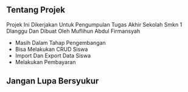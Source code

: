 
## Tentang Projek

Projek Ini Dikerjakan Untuk Pengumpulan Tugas Akhir Sekolah Smkn 1 Dlanggu Dan Dibuat Oleh Muflihun Abdul Firmansyah

- Masih Dalam Tahap Pengembangan
- Bisa Melakukan CRUD Siswa
-  Import Dan Export Data Siswa
- Melakukan Pembayaran

## Jangan Lupa Bersyukur